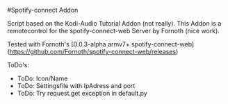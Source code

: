 #Spotify-connect Addon

Script based on the Kodi-Audio Tutorial Addon (not really).
This Addon is a remotecontrol for the spotify-connect-web Server by Fornoth (nice work).

Tested with Fornoth's [0.0.3-alpha armv7+ spotify-connect-web] (https://github.com/Fornoth/spotify-connect-web/releases)


ToDo's:
* ToDo: Icon/Name
* ToDo: Settingsfile with IpAdress and port
* ToDo: Try request.get exception in default.py



